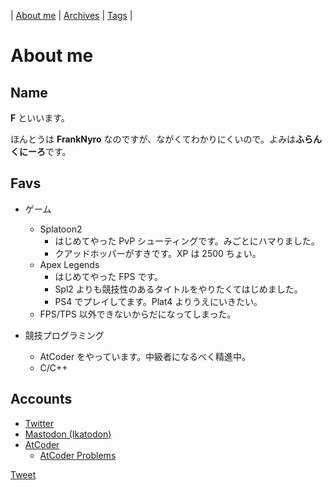 | [About me](https://franknyro.github.io/blog/) | [Archives](https://franknyro.github.io/blog/archives) | [Tags](https://franknyro.github.io/blog/tags) | 

# About me
## Name
**F** といいます。

ほんとうは **FrankNyro** なのですが、ながくてわかりにくいので。よみは**ふらんくにーろ**です。

## Favs
- ゲーム
  - Splatoon2
    - はじめてやった PvP シューティングです。みごとにハマりました。
    - クアッドホッパーがすきです。XP は 2500 ちょい。
  - Apex Legends
    - はじめてやった FPS です。
    - Spl2 よりも競技性のあるタイトルをやりたくてはじめました。
    - PS4 でプレイしてます。Plat4 よりうえにいきたい。
  - FPS/TPS 以外できないからだになってしまった。

- 競技プログラミング
  - AtCoder をやっています。中級者になるべく精進中。
  - C/C++

## Accounts
- [Twitter](https://twitter.com/FrankNyro)
- [Mastodon (Ikatodon)](https://ika.queloud.net/web/accounts/19823)
- [AtCoder](https://atcoder.jp/users/franknyro)
  - [AtCoder Problems](https://kenkoooo.com/atcoder/#/user/franknyro)

<a href="https://twitter.com/share?ref_src=twsrc%5Etfw" class="twitter-share-button" data-text="About me |" data-url="https://franknyro.github.io/blog/">Tweet</a><script async src="https://platform.twitter.com/widgets.js" charset="utf-8"></script>